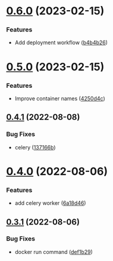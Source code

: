# [0.6.0](https://github.com/ghorbani-mohammad/todo-app-flask/compare/v0.5.0...v0.6.0) (2023-02-15)


### Features

* Add deployment workflow ([b4b4b26](https://github.com/ghorbani-mohammad/todo-app-flask/commit/b4b4b26a0a80ee697726b114cc3d8f6e21e17adf))



# [0.5.0](https://github.com/ghorbani-mohammad/todo-app-flask/compare/v0.4.1...v0.5.0) (2023-02-15)


### Features

* Improve container names ([4250d4c](https://github.com/ghorbani-mohammad/todo-app-flask/commit/4250d4c85f03e627cd4704b4dacd1109f9599cb7))



## [0.4.1](https://github.com/ghorbani-mohammad/todo-app-flask/compare/v0.4.0...v0.4.1) (2022-08-08)


### Bug Fixes

* celery ([137166b](https://github.com/ghorbani-mohammad/todo-app-flask/commit/137166b3e38f20fa02805cba1c1c1fdd1e39511e))



# [0.4.0](https://github.com/ghorbani-mohammad/todo-app-flask/compare/v0.3.1...v0.4.0) (2022-08-06)


### Features

* add celery worker ([6a18d46](https://github.com/ghorbani-mohammad/todo-app-flask/commit/6a18d461bd6558491a5411230f65d4fc0cb4b51b))



## [0.3.1](https://github.com/ghorbani-mohammad/todo-app-flask/compare/v0.3.0...v0.3.1) (2022-08-06)


### Bug Fixes

* docker run command ([def1b29](https://github.com/ghorbani-mohammad/todo-app-flask/commit/def1b2930ed640ee2675c34d105fdd9a25c53b99))



